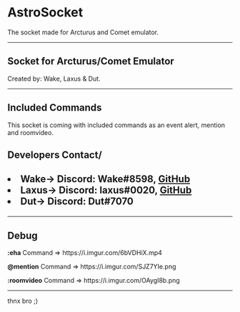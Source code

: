 # AstroSocket
<p>The socket made for Arcturus and Comet emulator.</p>
<hr>
<h2>Socket for Arcturus/Comet Emulator</h2>
<p>Created by: Wake, Laxus & Dut.</p>
<hr>

<h2>Included Commands</h2>
<p>This socket is coming with included commands as an event alert, mention and roomvideo.</p>

<h2><b>Developers Contact</b>/<h2>
  <li>Wake-> Discord: Wake#8598, <a href="https://github.com/WakeGG/">GitHub</a></li>
  <li>Laxus-> Discord: laxus#0020, <a href="https://github.com/TheLaxus/">GitHub</a></li>
  <li>Dut-> Discord: Dut#7070</li>
  <hr>

<h2>Debug</h2>
<p><b>:eha</b> Command => https://i.imgur.com/6bVDHiX.mp4</p>
<p><b>@mention</b> Command => https://i.imgur.com/SJZ7YIe.png</p>
<p><b>:roomvideo</b> Command => https://i.imgur.com/OAygI8b.png</p>
<hr>

thnx bro ;)

